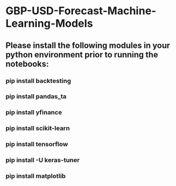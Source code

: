 # GBP-USD-Forecast-Machine-Learning-Models

## Please install the following modules in your python environment prior to running the notebooks:
### pip install backtesting
### pip install pandas_ta
### pip install yfinance
### pip install scikit-learn
### pip install tensorflow
### pip install -U keras-tuner
### pip install matplotlib


